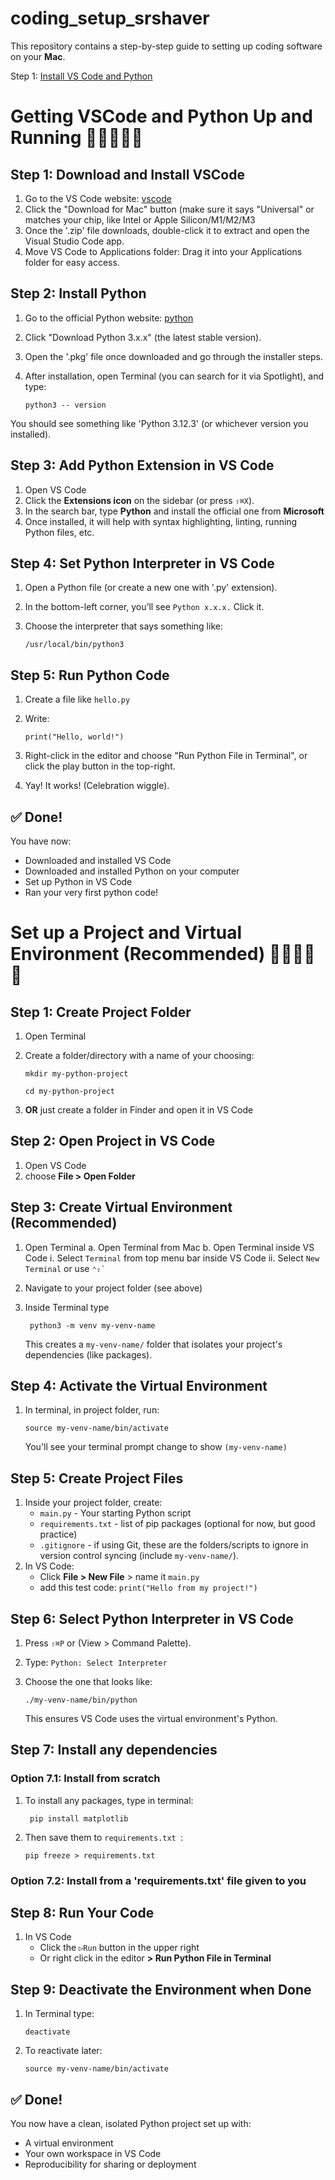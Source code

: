 # coding_setup_srshaver
This repository contains a step-by-step guide to setting up coding software on your **Mac**. 

Step 1: [Install VS Code and Python](https://github.com/spaceskyentist/coding_setup_srshaver/blob/76bab996c8380504de6eb52cf532b68df50aa5ce/step1_install_vscode_python.md)


# Getting VSCode and Python Up and Running 🏃‍♀🏃‍♂💨

## Step 1: Download and Install VSCode
1. Go to the VS Code website: [vscode](https://code.visualstudio.com)
2. Click the "Download for Mac" button (make sure it says "Universal" or matches your chip, like Intel or Apple Silicon/M1/M2/M3
3. Once the '.zip' file downloads, double-click it to extract and open the Visual Studio Code app.
4. Move VS Code to Applications folder: Drag it into your Applications folder for easy access.

## Step 2: Install Python
1. Go to the official Python website: [python](https://www.python.org/downloads)
2. Click "Download Python 3.x.x" (the latest stable version).
3. Open the '.pkg' file once downloaded and go through the installer steps.
4. After installation, open Terminal (you can search for it via Spotlight), and type:

    `python3 -- version`

You should see something like 'Python 3.12.3' (or whichever version you installed).

## Step 3: Add Python Extension in VS Code
1. Open VS Code
2. Click the **Extensions icon** on the sidebar (or press `⇧⌘X`).
3. In the search bar, type **Python** and install the official one from **Microsoft**
4. Once installed, it will help with syntax highlighting, linting, running Python files, etc.

## Step 4: Set Python Interpreter in VS Code
1. Open a Python file (or create a new one with '.py' extension).
2. In the bottom-left corner, you’ll see `Python x.x.x.` Click it.
3. Choose the interpreter that says something like:

   `/usr/local/bin/python3`
   
## Step 5: Run Python Code
1. Create a file like `hello.py`
2. Write:

    `print("Hello, world!")`

3. Right-click in the editor and choose "Run Python File in Terminal", or click the play button in the top-right.
4. Yay! It works! (Celebration wiggle).

## ✅ Done!
You have now: 
- Downloaded and installed VS Code
- Downloaded and installed Python on your computer
- Set up Python in VS Code
- Ran your very first python code!

# Set up a Project and Virtual Environment (Recommended) 🧑‍💻👩‍💻👾

## Step 1: Create Project Folder
1. Open Terminal
2. Create a folder/directory with a name of your choosing:

    `mkdir my-python-project`

    `cd my-python-project `

3. **OR** just create a folder in Finder and open it in VS Code

## Step 2: Open Project in VS Code
1. Open VS Code
2. choose **File > Open Folder**

## Step 3: Create Virtual Environment (Recommended)
1. Open Terminal
     a. Open Terminal from Mac
     b. Open Terminal inside VS Code
         i. Select `Terminal` from top menu bar inside VS Code
         ii. Select `New Terminal` or use `` ⌃⇧` ``
3. Navigate to your project folder (see above)
4. Inside Terminal type

    ` python3 -m venv my-venv-name`
   
   This creates a `my-venv-name/` folder that isolates your project's dependencies (like packages).

## Step 4: Activate the Virtual Environment
1. In terminal, in project folder, run:

   ` source my-venv-name/bin/activate `

   You'll see your terminal prompt change to show ` (my-venv-name) `

## Step 5: Create Project Files
1. Inside your project folder, create:
   - ` main.py ` - Your starting Python script
   - ` requirements.txt ` - list of pip packages (optional for now, but good practice)
   - ` .gitignore ` - if using Git, these are the folders/scripts to ignore in version control syncing (include ` my-venv-name/ `).
2. In VS Code:
   - Click **File > New File** > name it ` main.py `
   - add this test code: ` print("Hello from my project!") `

## Step 6: Select Python Interpreter in VS Code
1. Press `⇧⌘P` or (View > Command Palette).
2. Type: ` Python: Select Interpreter `
3. Choose the one that looks like:

   ` ./my-venv-name/bin/python `

   This ensures VS Code uses the virtual environment's Python.

## Step 7: Install any dependencies
### Option 7.1: Install from scratch
1. To install any packages, type in terminal:

     ` pip install matplotlib`
 2. Then save them to `requirements.txt `:

    ` pip freeze > requirements.txt `

### Option 7.2: Install from a 'requirements.txt' file given to you
     
## Step 8: Run Your Code
1. In VS Code
   - Click the ` ▷Run ` button in the upper right
   - Or right click in the editor **> Run Python File in Terminal**

## Step 9: Deactivate the Environment when Done
1. In Terminal type:

    ` deactivate `
2. To reactivate later:

   ` source my-venv-name/bin/activate `

## ✅ Done!
You now have a clean, isolated Python project set up with:
- A virtual environment
- Your own workspace in VS Code
- Reproducibility for sharing or deployment

